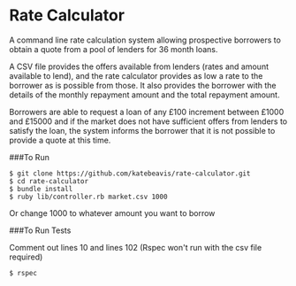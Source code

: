 # Rate Calculator

A command line rate calculation system allowing prospective borrowers to obtain a quote from a pool of lenders for 36 month loans.



A CSV file provides the offers available from lenders (rates and amount available to lend), and the rate calculator provides as low a rate to the borrower as is possible from those. It also provides the borrower with the details of the monthly repayment amount and the total repayment amount.

Borrowers are able to request a loan of any £100 increment between £1000 and £15000 and if the market does not have sufficient offers from lenders to satisfy the loan, the system informs the borrower that it is not possible to provide a quote at this time.

###To Run
```
$ git clone https://github.com/katebeavis/rate-calculator.git
$ cd rate-calculator
$ bundle install
$ ruby lib/controller.rb market.csv 1000
```
Or change 1000 to whatever amount you want to borrow

###To Run Tests

Comment out lines 10 and lines 102 (Rspec won't run with the csv file required)

```
$ rspec
```
